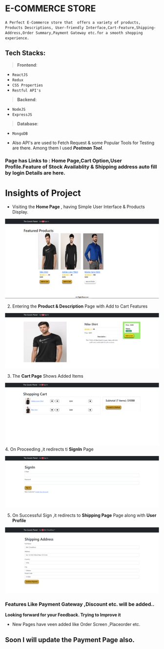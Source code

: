 # E-COMMERCE STORE
 `A Perfect E-Commerce store that  offers a variety of products, Products Descriptions, User-friendly Interface,Cart-Feature,Shipping-Address,Order Summary,Payment Gateway etc.for a smooth shopping experience.`

## Tech Stacks:
>**Frontend**:
  * `ReactJS`
  * `Redux`
  * `CSS Properties`
  * `Restful API's`
>**Backend**:
 * `NodeJS`
 * `ExpressJS`
> **Database**:
 * `MongoDB`
  
* Also API's are used to Fetch Request & some Popular Tools for Testing are there. Among them I used ***Postman Tool***.

### Page has Links to : Home Page,Cart Option,User Profile.Feature of Stock Availablity & Shipping address auto fill by login Details are here.

# **Insights of Project**

* Visiting the **Home Page**  , having Simple User Interface & Products Display.

![Home Page](Screenshots/E-Com-Home.PNG)

2. Entering the  **Product & Description** Page with Add to Cart Features

![Product Details ](Screenshots/E-Com-Product.PNG)

3. The **Cart Page** Shows Added Items 


![Cart Page](Screenshots/E-Com-Cart.PNG)
 4. On Proceeding ,it redirects ti **SignIn** Page

![Sign In](Screenshots/E-Com-SignIn.PNG)

5. On Successful Sign ,it redirects to  **Shipping Page** Page along with **User Profile**

![Shipping & User profile](<Screenshots/E-Comm-UserProfile& Shipping Address.PNG>)


### Features Like Payment Gateway ,Discount etc. will be added..


**Looking forward for your Feedback. Trying to Improve it**

* New Pages have veen added like Order Screen ,Placeorder etc.
## Soon I will update the Payment Page also.